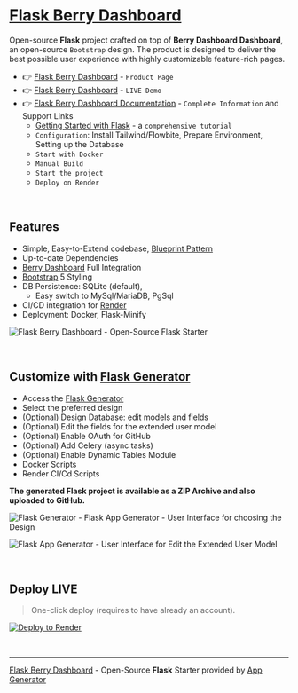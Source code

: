 # [Flask Berry Dashboard](https://app-generator.dev/product/berry-dashboard/flask/)

Open-source **Flask** project crafted on top of **Berry Dashboard Dashboard**, an open-source `Bootstrap` design.
The product is designed to deliver the best possible user experience with highly customizable feature-rich pages. 

- 👉 [Flask Berry Dashboard](https://app-generator.dev/product/berry-dashboard/flask/) - `Product Page`
- 👉 [Flask Berry Dashboard](https://flask-berry.onrender.com) - `LIVE Demo` 
- 👉 [Flask Berry Dashboard Documentation](https://app-generator.dev/docs/products/flask/berry-dashboard/index.html) - `Complete Information` and Support Links
  - [Getting Started with Flask](https://app-generator.dev/docs/technologies/flask/index.html) - a `comprehensive tutorial`
  - `Configuration`: Install Tailwind/Flowbite, Prepare Environment, Setting up the Database 
  - `Start with Docker`
  - `Manual Build`
  - `Start the project`
  - `Deploy on Render`

<br />

## Features

- Simple, Easy-to-Extend codebase, [Blueprint Pattern](https://app-generator.dev/blog/flask-blueprints-a-developers-guide/)
- Up-to-date Dependencies
- [Berry Dashboard](https://app-generator.dev/docs/templates/bootstrap/berry-dashboard.html) Full Integration
- [Bootstrap](https://app-generator.dev/docs/templates/bootstrap/index.html) 5 Styling
- DB Persistence: SQLite (default), 
  - Easy switch to MySql/MariaDB, PgSql
- CI/CD integration for [Render](https://app-generator.dev/docs/deployment/render/index.html)
- Deployment: Docker, Flask-Minify

![Flask Berry Dashboard - Open-Source Flask Starter](https://github.com/user-attachments/assets/71c3fed0-58cb-41e6-aa97-8686a10ede45)

<br />

## Customize with [Flask Generator](https://app-generator.dev/tools/flask-generator/)

- Access the [Flask Generator](https://app-generator.dev/tools/flask-generator/)
- Select the preferred design
- (Optional) Design Database: edit models and fields
- (Optional) Edit the fields for the extended user model
- (Optional) Enable OAuth for GitHub
- (Optional) Add Celery (async tasks)
- (Optional) Enable Dynamic Tables Module
- Docker Scripts
- Render CI/Cd Scripts

**The generated Flask project is available as a ZIP Archive and also uploaded to GitHub.**

![Flask Generator - Flask App Generator - User Interface for choosing the Design](https://github.com/user-attachments/assets/fbf73fc0-e9a1-4f01-86a8-aa8be55413b5) 

![Flask App Generator - User Interface for Edit the Extended User Model](https://github.com/user-attachments/assets/138b9816-4f2e-454f-84f2-7409969b8548) 

<br />

## Deploy LIVE

> One-click deploy (requires to have already an account).

[![Deploy to Render](https://render.com/images/deploy-to-render-button.svg)](https://render.com/deploy)

<br /> 

---
[Flask Berry Dashboard](https://app-generator.dev/product/berry-dashboard/flask/) - Open-Source **Flask** Starter provided by [App Generator](https://app-generator.dev)
